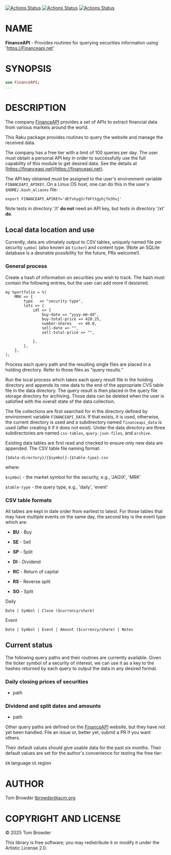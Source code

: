 [![Actions Status](https://github.com/tbrowder/FinanceAPI/actions/workflows/linux.yml/badge.svg)](https://github.com/tbrowder/FinanceAPI/actions) [![Actions Status](https://github.com/tbrowder/FinanceAPI/actions/workflows/macos.yml/badge.svg)](https://github.com/tbrowder/FinanceAPI/actions) [![Actions Status](https://github.com/tbrowder/FinanceAPI/actions/workflows/windows.yml/badge.svg)](https://github.com/tbrowder/FinanceAPI/actions)

NAME
====

**FinanceAPI** - Provides routines for querying securities information using 'https://Financeapi.net'

SYNOPSIS
========

```raku
use FinanceAPI;
...
```

DESCRIPTION
===========

The company [FinanceAPI](https://financeapi.net) provides a set of APIs to extract financial data from various markets around the world. 

This Raku package provides routines to query the website and manage the received data.

The company has a free tier with a limit of 100 queries per day. The user must obtain a personal API key in order to successfully use the full capability of this module to get desired data. See the details at [https://financeapi.net](https://financeapi.net).

The API key obtained *must* be assigned to the user's environment variable `FINANCEAPI_APIKEY`. On a Linux OS host, one can do this in the user's `$HOME/.bash_aliases` file:

    export FINANCEAPI_APIKEY='dEfvhygSrfbFttgyhjfe3huj'

Note tests in directory '/t' **do not** need an API key, but tests in directory '/xt' **do**.

Local data location and use
---------------------------

Currently, data are utimately output to CSV tables, uniquely named file per security `symbol` (also known as `ticker`) and content type. (Note an SQLite database is a desirable possibility for the future, PRs welcome!).

### General process

Create a hash of information on securities you wish to track. The hash must contain the following entries, but the user can add more if desisired.

    my %portfolio = %(
        MRK => {
            type   => "security type",
            lots => {
                idl => {
                    buy-date => "yyyy-mm-dd",
                    buy-total-price => 420.25,
                    number-shares   => 40.0,
                    sell-date => "", 
                    sell-total-price => "", 

                },
            },
        },
    );

Process each query path and the resulting single files are placed in a holding directory. Refer to those files as "query results."

Run the local process which takes each query result file in the holding directory and appends its new data to the end of the appropriate CVS table file in the data directory. The query result is then placed in the query file storage directory for archiving. Those data can be deleted when the user is satisfied with the overall state of the data collection. 

The file collections are first searched for in the directory defined by environment variable `FINANCEAPI_DATA`. If that exists, it is used, otherwise, the current directory is used and a subdirectory named `financeapi_data` is used (after creating it if it does not exist). Under the data directory are three subdirectories are named `csv-tables`, `query-json-files`, and `archive`.

Existing data tables are first read and checked to ensure only new data are appended. The CSV table file naming format:

    {$data-directory}/{$symbol}-{$table-type}.csv

where:

`$symbol` - the market symbol for the security, e.g., 'JAGIX', 'MRK'

`$table-type` - the query type, e.g., 'daily', 'event'

### CSV table formats

All tables are kept in date order from earliest to latest. For those tables that may have multiple events on the same day, the second key is the event type which are:

  * **BU** - Buy

  * **SE** - Sell

  * **SP** - Split

  * **DI** - Dividend

  * **RC** - Return of capital

  * **RS** - Reverse split

  * **SO** - Split

Daily

    Date | Symbol | Close ($currency/share)

Event

    Date | Symbol | Event | Amount ($currency/share) | Notes

Current status
--------------

The following query paths and their routines are currently available. Given the ticker symbol of a security of interest, we can use it as a key to the hashes returned by each query to output the data in any desired format.

### Daily closing prices of securities

  * path

### Dividend and split dates and amounts

  * path

Other query paths are defined on the [FinanceAPI](https://financeapi.net) website, but they have not yet been handled. File an issue or, better yet, submit a PR if you want others.

Their default values should give usable data for the past six months. Their default values are set for the author's convenience for testing the free tier:

`EN` language `US` region

AUTHOR
======

Tom Browder <tbrowder@acm.org>

COPYRIGHT AND LICENSE
=====================

© 2025 Tom Browder

This library is free software; you may redistribute it or modify it under the Artistic License 2.0.

